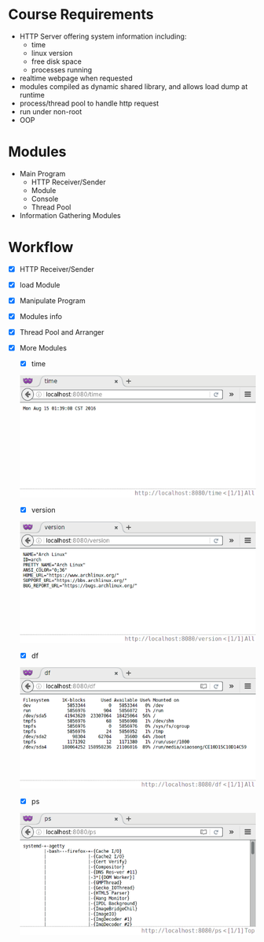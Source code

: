 Course Requirements
===
- HTTP Server offering system information including:
	- time
	- linux version
	- free disk space
	- processes running
- realtime webpage when requested
- modules compiled as dynamic shared library, and allows load dump at runtime
- process/thread pool to handle http request
- run under non-root
- OOP

Modules
===
- Main Program
	- HTTP Receiver/Sender
	- Module
	- Console
	- Thread Pool
- Information Gathering Modules

Workflow
===
- [X] HTTP Receiver/Sender
- [X] load Module
- [X] Manipulate Program
- [X] Modules info
- [X] Thread Pool and Arranger
- [X] More Modules

	- [X] time

	![time](./modules/time.png)

	- [X] version

	![version](./modules/version.png)

	- [X] df

	![df](./modules/df.png)

	- [X] ps

	![ps](./modules/ps.png)
